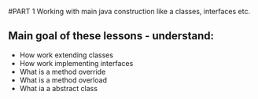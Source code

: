 #PART 1
Working with main java construction like a classes, interfaces etc.

## Main goal of these lessons - understand:
* How work extending classes
* How work implementing interfaces
* What is a method override
* What is a method overload
* What ia a abstract class
